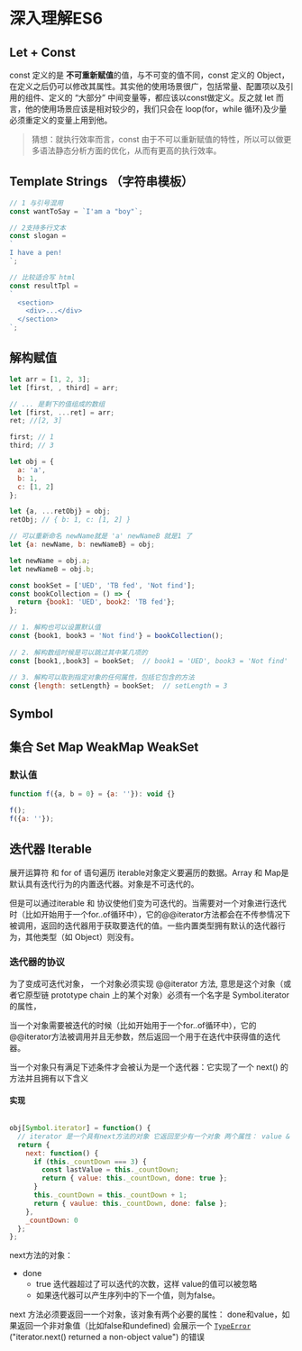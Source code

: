 <!--
 * @Author: shiyao
 * @Description: 
 * @Date: 2019-08-05 07:49:39
 -->

# 深入理解ES6

## Let + Const

const 定义的是 **不可重新赋值**的值，与不可变的值不同，const 定义的 Object，在定义之后仍可以修改其属性。其实他的使用场景很广，包括常量、配置项以及引用的组件、定义的 “大部分” 中间变量等，都应该以const做定义。反之就 let 而言，他的使用场景应该是相对较少的，我们只会在 loop(for，while 循环)及少量必须重定义的变量上用到他。

> 猜想：就执行效率而言，const 由于不可以重新赋值的特性，所以可以做更多语法静态分析方面的优化，从而有更高的执行效率。

## Template Strings （字符串模板）

``` javascript
// 1 与引号混用
const wantToSay = `I'am a "boy"`;

// 2支持多行文本
const slogan =
`
I have a pen!
`;

// 比较适合写 html
const resultTpl = 
`
  <section>
    <div>...</div>
  </section>
`;
```

## 解构赋值

```javascript
let arr = [1, 2, 3];
let [first, , third] = arr;

// ... 是剩下的值组成的数组
let [first, ...ret] = arr;
ret; //[2, 3]

first; // 1
third; // 3

let obj = {
  a: 'a',
  b: 1,
  c: [1, 2]
};

let {a, ...retObj} = obj;
retObj; // { b: 1, c: [1, 2] }

// 可以重新命名 newName就是 'a' newNameB 就是1 了
let {a: newName, b: newNameB} = obj;

let newName = obj.a;
let newNameB = obj.b;

const bookSet = ['UED', 'TB fed', 'Not find'];
const bookCollection = () => {
  return {book1: 'UED', book2: 'TB fed'};
};
  
// 1. 解构也可以设置默认值
const {book1, book3 = 'Not find'} = bookCollection();
  
// 2. 解构数组时候是可以跳过其中某几项的
const [book1,,book3] = bookSet;  // book1 = 'UED', book3 = 'Not find'
  
// 3. 解构可以取到指定对象的任何属性，包括它包含的方法
const {length: setLength} = bookSet;  // setLength = 3
```


## Symbol


## 集合 Set Map WeakMap WeakSet


### 默认值

```javascript
function f({a, b = 0} = {a: ''}): void {}

f();
f({a: ''});
```



## 迭代器 Iterable

展开运算符 和 for of 语句遍历 iterable对象定义要遍历的数据。Array 和 Map是默认具有迭代行为的内置迭代器。对象是不可迭代的。

但是可以通过iterable 和 协议使他们变为可迭代的。当需要对一个对象进行迭代时（比如开始用于一个for..of循环中），它的@@iterator方法都会在不传参情况下被调用，返回的迭代器用于获取要迭代的值。一些内置类型拥有默认的迭代器行为，其他类型（如 Object）则没有。



### 迭代器的协议

为了变成可迭代对象， 一个对象必须实现 @@iterator 方法, 意思是这个对象（或者它原型链 prototype chain 上的某个对象）必须有一个名字是 Symbol.iterator 的属性，

当一个对象需要被迭代的时候（比如开始用于一个for..of循环中），它的@@iterator方法被调用并且无参数，然后返回一个用于在迭代中获得值的迭代器。

当一个对象只有满足下述条件才会被认为是一个迭代器：它实现了一个 next() 的方法并且拥有以下含义



#### 实现

```javascript

obj[Symbol.iterator] = function() {
  // iterator 是一个具有next方法的对象 它返回至少有一个对象 两个属性： value & done
  return {
    next: function() {
      if (this._countDown === 3) {
        const lastValue = this._countDown;
        return { value: this._countDown, done: true };
      }
      this._countDown = this._countDown + 1;
      return { vaulue: this._countDown, done: false };
    },
    _countDown: 0
  };
};
```

next方法的对象：

* done
  * true 迭代器超过了可以迭代的次数，这样 value的值可以被忽略
  * 如果迭代器可以产生序列中的下一个值，则为false。

next 方法必须要返回一一个对象，该对象有两个必要的属性： done和value，如果返回一个非对象值（比如false和undefined) 会展示一个 [`TypeError`](https://developer.mozilla.org/zh-CN/docs/Web/JavaScript/Reference/Global_Objects/TypeError) ("iterator.next() returned a non-object value") 的错误